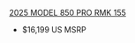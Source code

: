 










[2025 MODEL 850 PRO RMK 155](https://www.polaris.com/en-us/snowmobiles/rmk/pro-rmk/?model=850-pro-rmk-155&option=850%2520Patriot&trim=850-patriot)
- $16,199 US MSRP
